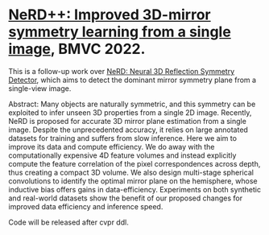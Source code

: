 # [NeRD++: Improved 3D-mirror symmetry learning from a single image](https://arxiv.org/abs/2112.12579), BMVC 2022. 
This is a follow-up work over [NeRD: Neural 3D Reflection Symmetry Detector](https://arxiv.org/abs/2105.03211), which aims to detect the dominant mirror symmetry plane from a single-view image.

Abstract: 
Many objects are naturally symmetric, and this symmetry can be exploited to infer unseen 3D properties from a single 2D image. Recently, NeRD is proposed for accurate 3D mirror plane estimation from a single image. Despite the unprecedented accuracy, it relies on large annotated datasets for training and suffers from slow inference. Here we aim to improve its data and compute efficiency. We do away with the computationally expensive 4D feature volumes and instead explicitly compute the feature correlation of the pixel correspondences across depth, thus creating a compact 3D volume. We also design multi-stage spherical convolutions to identify the optimal mirror plane on the hemisphere, whose inductive bias offers gains in data-efficiency. Experiments on both synthetic and real-world datasets show the benefit of our proposed changes for improved data efficiency and inference speed.

Code will be released after cvpr ddl.

